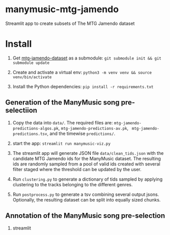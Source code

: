 # manymusic-mtg-jamendo
Streamlit app to create subsets of The MTG Jamendo dataset


# Install

1. Get [mtg-jamendo-dataset](https://github.com/MTG/mtg-jamendo-dataset) as a submodule:  `git submodule init && git submodule update`

2. Create and activate a virtual env: `python3 -m venv venv && source venv/bin/activate`

3. Install the Python dependencies: `pip install -r requirements.txt`


## Generation of the ManyMusic song pre-selectiion

1. Copy the data into `data/`.
The required files are: `mtg-jamendo-predictions-algos.pk`, `mtg-jamendo-predictions-av.pk`, ` mtg-jamendo-predictions.tsv`, and the timewise `predictions/`.

2. start the app: `streamlit run manymusic-viz.py`

3. The streamlit app will generate JSON file `data/clean_tids.json` with the candidate MTG Jamendo ids for the ManyMusic dataset. The resulting ids are randomly sampled from a pool of valid ids created with several filter staged where the threshold can be updated by the user.

4. Run `clustering.py` to generate a dictionary of tids sampled by applying clustering to the tracks belonging to the different genres. 

5. Run `postprocess.py` to generate a tsv combining several output jsons. Optionally, the resulting dataset can be split into equally sized chunks.

## Annotation of the ManyMusic song pre-selection

1. streamlit 
